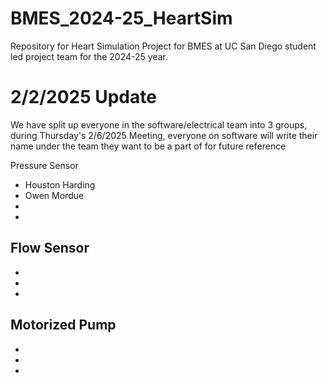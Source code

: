 # BMES_2024-25_HeartSim
Repository for Heart Simulation Project for BMES at UC San Diego student led project team for the 2024-25 year. 

# 2/2/2025 Update 
We have split up everyone in the software/electrical team into 3 groups, during Thursday's 2/6/2025 Meeting, everyone on software will write their name under the team they want to be a part of for future reference

Pressure Sensor
- Houston Harding
- Owen Mordue
-
-

Flow Sensor 
-
-
-
-

Motorized Pump
-
-
-
-


